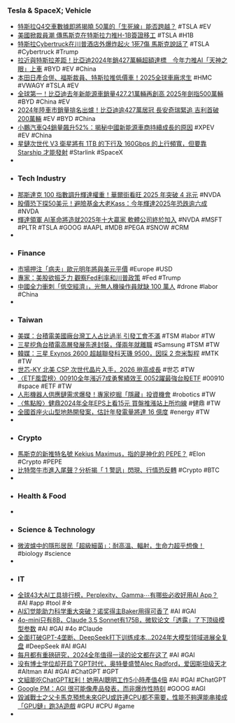 ### Tesla & SpaceX; Vehicle
- [特斯拉Q4交車數據即將揭曉 50萬的「生死線」能否跨越？](https://tw.news.yahoo.com/特斯拉q4交車數據即將揭曉-50萬的-生死線-能否跨越-084128579.html) #TSLA #EV
- [美國掀裁員潮 傳馬斯克在特斯拉力推H-1B簽證移工](https://udn.com/news/story/6811/8464493) #TSLA #H1B
- [特斯拉Cybertruck在川普酒店外爆炸起火 1死7傷 馬斯克說話了](https://news.cnyes.com/news/id/5824319) #TSLA #Cybertruck #Trump
- [拉近與特斯拉差距！比亞迪2024年銷427萬輛超額達標　今年力推AI「天神之眼」上車](https://www.storm.mg/article/5302651) #BYD #EV #China
- [本田日產合併、福斯裁員、特斯拉推低價車！2025全球車廠求生](https://esg.businesstoday.com.tw/article/category/190807/post/202501020003/) #HMC #VWAGY #TSLA #EV
- [全球第一！比亞迪去年新能源車銷量427.21萬輛再創高 2025年劍指500萬輛](https://news.cnyes.com/news/id/5823683) #BYD #China #EV
- [2024年陸車市銷量排名出爐！比亞迪逾427萬居冠 長安奇瑞緊追 吉利首破200萬輛](https://news.cnyes.com/news/id/5823684) #EV #BYD #China
- [小鵬汽車Q4銷量飆升52%：揭秘中國新能源車商持續成長的原因](https://uanalyze.com.tw/articles/985139236) #XPEV #EV #China
- [星鏈次世代 V3 衛星將有 1TB 的下行及 160Gbps 的上行頻寬，但要靠 Starship 才能發射](https://tw.news.yahoo.com/spacex-starlink-v3-040137453.html) #Starlink #SpaceX
-
- ### Tech Industry
- [那斯達克 100 指數調升輝達權重！華爾街看旺 2025 年突破 4 兆元](https://finance.technews.tw/2025/01/02/indexnasdaq/) #NVDA
- [股價恐下探50美元！避險基金大老Kass：今年輝達2025年恐跌逾六成](https://news.cnyes.com/news/id/5824314) #NVDA
- [輝達領軍 AI革命將造就2025年十大贏家 軟體公司終於加入](https://news.cnyes.com/news/id/5823518) #NVDA #MSFT #PLTR #TSLA #GOOG #AAPL #MDB #PEGA #SNOW #CRM
-
- ### Finance
- [市場押注「病夫」歐元明年將與美元平價](https://news.cnyes.com/news/id/5823398) #Europe #USD
- [專家：美股欲振乏力 觀察Fed利率和川普政策](https://news.cnyes.com/news/id/5823458) #Fed #Trump
- [中國全力衝刺「低空經濟」，光無人機操作員就缺 100 萬人](https://technews.tw/2024/12/31/china-low-altitude-economy/) #drone #labor #China
-
- ### Taiwan
- [美媒：台積電美國廠台灣工人占比過半 引發工會不滿](https://news.cnyes.com/news/id/5824313) #TSM #labor #TW
- [三星挖角台積電高層發展先進封裝，僅兩年就離職](https://technews.tw/2025/01/02/samsung-poaches-tsmc-executives/) #Samsung #TSM #TW
- [韓媒：三星 Exynos 2600 超越聯發科天璣 9500，因採 2 奈米製程](https://technews.tw/2025/01/02/samsung-exynos-2600-will-surpass-mediatek-dimensity-9500/) #MTK #TW
- [世芯-KY 北美 CSP 次世代晶片入手，2026 拚高成長](https://finance.technews.tw/2025/01/02/3661-2026-high-growing/) #世芯 #TW
- [〈ETF風雲榜〉00910全年漲近7成勇奪績效王 0052躍最強台股ETF](https://news.cnyes.com/news/id/5823512) #00910 #space #ETF #TW
- [人形機器人供應鏈需求爆發！專家挖掘「隱藏」投資機會](https://finance.technews.tw/2025/01/02/hide/) #robotics #TW
- [〈焦點股〉健鼎2024年全年EPS上看15元 買盤推漲站上所均線](https://news.cnyes.com/news/id/5824181) #健鼎 #TW
- [全國首座火山型地熱開發案，估計年發電量將達 16 億度](https://technews.tw/2025/01/02/the-countrys-first-volcanic-geothermal-development-project/) #energy #TW
-
- ### Crypto
- [馬斯克的新推特名號 Kekius Maximus，指的是神化的 PEPE？](https://abmedia.io/elon-musk-kekius-maximus-name-pepe) #Elon #Crypto #PEPE
- [比特幣牛市進入尾聲？分析揭「 1 警訊」閃現、行情恐反轉](https://blockcast.it/2025/01/02/is-the-bitcoin-bull-market-over-heres-what-analysts-think-about/) #Crypto #BTC
-
- ### Health & Food
-
- ### Science & Technology
- [微波爐中的隱形居民「超級細菌」：耐高溫、輻射，生命力超乎想像！](https://www.techbang.com/posts/120467-microwave-bacterial-ecosystem) #biology #science
-
- ### IT
- [全球43大AI工具排行榜，Perplexity、Gamma⋯有哪些必收好用AI App？](https://tw.news.yahoo.com/最新-全球43大ai工具排行榜-perplexity-gamma-有哪些必收好用ai-083234128.html) #AI #app #tool #☆
- [AI幻觉能助力科学重大突破？诺奖得主Baker用得可香了](https://www.jiqizhixin.com/articles/2025-01-01-12) #AI #GAI
- [4o-mini只有8B，Claude 3.5 Sonnet有175B，微软论文「透露」了下顶级模型参数](https://www.jiqizhixin.com/articles/2025-01-02-2) #AI #GAI #4o #Claude
- [全面打破GPT-4垄断、DeepSeek打下训练成本...2024年大模型领域进展全复盘](https://www.jiqizhixin.com/articles/2025-01-02-6) #DeepSeek #AI #GAI
- [每月都有重磅研究，2024全年值得一读的论文都在这了](https://www.jiqizhixin.com/articles/2025-01-01-2) #AI #GAI
- [没有博士学位却开启了GPT时代，奥特曼盛赞Alec Radford，爱因斯坦级天才](https://www.jiqizhixin.com/articles/2025-01-01-3) #Altman #AI #GAI #ChatGPT #GPT
- [文組能吃ChatGPT紅利！她用AI聰明工作5小時產值4倍](https://www.gvm.com.tw/article/118173) #AI #GAI #ChatGPT
- [Google PM：AGI 很可能像產品發表，而非爆炸性時刻](https://technews.tw/2025/01/02/agi-google-pm/) #GOOG #AGI
- [毀滅戰士之父卡馬克預想未來GPU或許連CPU都不需要，性能不夠還能串接成「GPU鏈」跑3A遊戲](https://www.techbang.com/posts/120121-gaming-pioneer-john-carmack-believes-that-the-gpus-of-the) #GPU #CPU #game
-